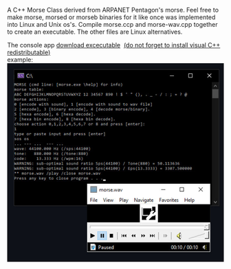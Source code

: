 A C++ Morse Class derived from ARPANET Pentagon's morse. Feel free to make morse, morsed or morseb binaries for it like once was implemented into Linux and Unix os's. Compile morse.ccp and morse-wav.cpp together to create an executable. The other files are Linux alternatives.

The console app <a href="https://drive.google.com/file/d/1-RuObUw-Ax3p0QTPhBOws4UDBdoInAov/view?usp=sharing" target="_blank">download excecutable</a>&nbsp;&nbsp;<a href="https://support.microsoft.com/en-us/topic/the-latest-supported-visual-c-downloads-2647da03-1eea-4433-9aff-95f26a218cc0" target="_blank">(do not forget to install visual C++ redistributable)</a><br>
example:<br>
<img src=https://github.com/RayColt/morse/blob/master/cpp/morse-code.jpg>
